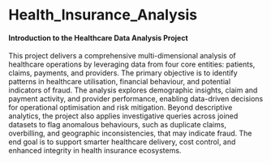 # Health_Insurance_Analysis

#### Introduction to the Healthcare Data Analysis Project

This project delivers a comprehensive multi-dimensional analysis of healthcare operations by leveraging data from four core entities: patients, claims, payments, and providers. The primary objective is to identify patterns in healthcare utilisation, financial behaviour, and potential indicators of fraud. The analysis explores demographic insights, claim and payment activity, and provider performance, enabling data-driven decisions for operational optimisation and risk mitigation. Beyond descriptive analytics, the project also applies investigative queries across joined datasets to flag anomalous behaviours, such as duplicate claims, overbilling, and geographic inconsistencies, that may indicate fraud. The end goal is to support smarter healthcare delivery, cost control, and enhanced integrity in health insurance ecosystems.
